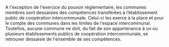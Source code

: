 A l'exception de l'exercice du pouvoir réglementaire, les communes membres sont dessaisies des compétences transférées à l’établissement public de coopération intercommunale. Celui-ci les exerce à la place et pour le compte des communes dans les limites de l'espace intercommunal.
Toutefois, aucune commune ne doit, du fait de son appartenance à un ou plusieurs établissements publics de coopération intercommunale, se retrouver dessaisie de l'ensemble de ses compétences.